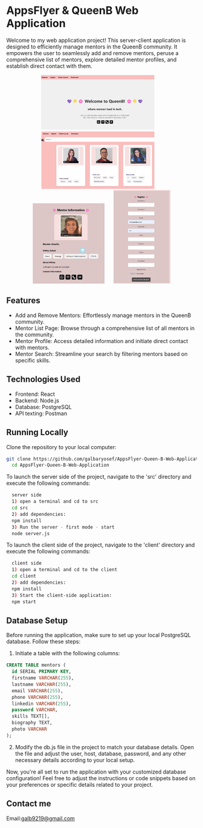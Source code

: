 # AppsFlyer & QueenB Web Application

Welcome to my web application project! This server-client application is designed to efficiently manage mentors in the QueenB community. It empowers the user to seamlessly add and remove mentors, peruse a comprehensive list of mentors, explore detailed mentor profiles, and establish direct contact with them.

<div align="center">
  <img src="https://github.com/galbaryosef/AppsFlyer-Queen-B-Web-Application/raw/main/client/src/images/welcome.png" alt="Welcome" width="300" style="margin-right: 20px">
  <img src="https://github.com/galbaryosef/AppsFlyer-Queen-B-Web-Application/raw/main/client/src/images/mentorlist.png" alt="Mentor List" width="300" style="margin-right: 20px">
  <img src="https://github.com/galbaryosef/AppsFlyer-Queen-B-Web-Application/raw/main/client/src/images/mentorinfo.png" alt="Mentor Info" width="190" style="margin-right: 20px">
  <img src="https://github.com/galbaryosef/AppsFlyer-Queen-B-Web-Application/raw/main/client/src/images/register.png" alt="Register" width="150">
</div>

## Features
* Add and Remove Mentors: Effortlessly manage mentors in the QueenB community.
* Mentor List Page: Browse through a comprehensive list of all mentors in the community.
* Mentor Profile: Access detailed information and initiate direct contact with mentors.
* Mentor Search: Streamline your search by filtering mentors based on specific skills.

## Technologies Used
* Frontend: React
* Backend: Node.js
* Database: PostgreSQL
* API texting: Postman

## Running Locally
Clone the repository to your local computer:
```bash
git clone https://github.com/galbaryosef/AppsFlyer-Queen-B-Web-Application.git
  cd AppsFlyer-Queen-B-Web-Application
```

To launch the server side of the project, navigate to the 'src' directory and execute the following commands:
```bash
  server side
  1) open a terminal and cd to src
  cd src
  2) add dependencies:
  npm install
  3) Run the server - first mode - start
  node server.js
```
To launch the client side of the project, navigate to the 'client' directory and execute the following commands:
```bash
  client side
  1) open a terminal and cd to the client
  cd client
  2) add dependencies:
  npm install
  3) Start the client-side application:
  npm start
```
## Database Setup

Before running the application, make sure to set up your local PostgreSQL database. Follow these steps:
1. Initiate a table with the following columns:

```sql
CREATE TABLE mentors (
  id SERIAL PRIMARY KEY,
  firstname VARCHAR(255),
  lastname VARCHAR(255),
  email VARCHAR(255),
  phone VARCHAR(255),
  linkedin VARCHAR(255),
  password VARCHAR,
  skills TEXT[],
  biography TEXT,
  photo VARCHAR
);
```

2. Modify the db.js file in the project to match your database details. Open the file and adjust the user, host, database, password, and any other necessary details according to your local setup.

Now, you're all set to run the application with your customized database configuration!
Feel free to adjust the instructions or code snippets based on your preferences or specific details related to your project.

## Contact me
  Email:galb9219@gmail.com

